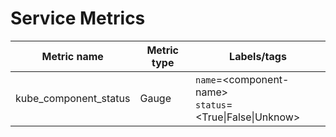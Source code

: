 # Service Metrics

| Metric name| Metric type | Labels/tags |
| ---------- | ----------- | ----------- |
| kube_component_status | Gauge | `name`=&lt;component-name&gt; <br> `status`=&lt;True\|False\|Unknow&gt;  |
